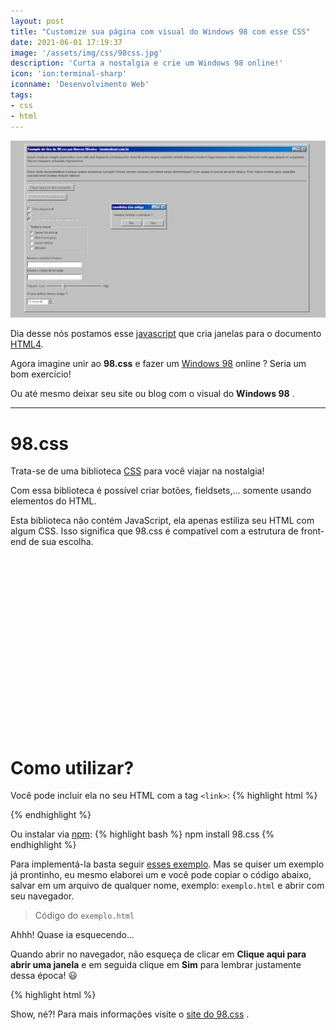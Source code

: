 ```yaml
---
layout: post
title: "Customize sua página com visual do Windows 98 com esse CSS"
date: 2021-06-01 17:19:37
image: '/assets/img/css/98css.jpg'
description: 'Curta a nostalgia e crie um Windows 98 online!'
icon: 'ion:terminal-sharp'
iconname: 'Desenvolvimento Web'
tags:
- css
- html
---
```


![Customize sua página com visual do Windows 98 com esse CSS](/assets/img/css/98css.jpg)

Dia desse nós postamos esse [javascript](https://terminalroot.com.br/2021/05/crie-janelas-para-html5-com-javascript.html) que cria janelas para o documento [HTML4](https://terminalroot.com.br/2020/01/desenvolvimento-web.html).

Agora imagine unir ao **98.css** e fazer um [Windows 98](https://terminalroot.com.br/2020/05/utilize-online-o-windows-93-o-sistema-que-a-microsoft-nao-lancou.html) online ? Seria um bom exercício!

Ou até mesmo deixar seu site ou blog com o visual do **Windows 98** .

---

# 98.css
Trata-se de uma biblioteca [CSS](https://terminalroot.com.br/css/) para você viajar na nostalgia!

Com essa biblioteca é possível criar botões, fieldsets,... somente usando elementos do HTML. 

Esta biblioteca não contém JavaScript, ela apenas estiliza seu HTML com algum CSS. Isso significa que 98.css é compatível com a estrutura de front-end de sua escolha.

<!-- QUADRADO -->
<script async src="//pagead2.googlesyndication.com/pagead/js/adsbygoogle.js"></script>
<ins class="adsbygoogle"
style="display:inline-block;width:336px;height:280px"
data-ad-client="ca-pub-2838251107855362"
data-ad-slot="5351066970"></ins>
<script>
(adsbygoogle = window.adsbygoogle || []).push({});
</script>

# Como utilizar?
Você pode incluir ela no seu HTML com a tag `<link>`:
{% highlight html %}
<link
  rel="stylesheet"
  href="https://unpkg.com/98.css"
>
{% endhighlight %}

Ou instalar via [npm](https://terminalroot.com.br/2019/11/como-instalar-nodejs-no-linux-e-primeiros-passos.html):
{% highlight bash %}
npm install 98.css
{% endhighlight %}

Para implementá-la basta seguir [esses exemplo](https://jdan.github.io/98.css/). Mas se quiser um exemplo já prontinho, eu mesmo elaborei um e você pode copiar o código abaixo, salvar em um arquivo de qualquer nome, exemplo: `exemplo.html` e abrir com seu navegador.

> Código do `exemplo.html`

Ahhh! Quase ia esquecendo...

Quando abrir no navegador, não esqueça de clicar em **Clique aqui para abrir uma janela** e em seguida clique em **Sim** para lembrar justamente dessa época! 😃 

{% highlight html %}
<!DOCTYPE html>
<html lang="en">
   <head>
      <meta charset="UTF-8">
      <title>Windows 98 por 98.css</title>
      <link rel="Shortcut Icon" type="image/x-icon" href="https://bit.ly/3fDbJ5A">
      <link rel="stylesheet" href="https://unpkg.com/98.css" >
      <script>
         function abreJanela(){
           document.getElementById("janela").style.display = "block";
         }
         
         function fechaJanela(){
           document.getElementById("janela").style.display = "none";
           document.getElementById("bsod").style.display = "none";
         }
         
         function bsod(){
           document.getElementById("bsod").style.display = "block";
         }
      </script>
      <style>
         #all {
         /*background: silver;*/
         box-shadow: inset -1px -1px #0a0a0a,inset 1px 1px #dfdfdf,inset -2px -2px grey,inset 2px 2px #fff;
         padding: 10px;
         width: 1024px;
         height: 600px;
         float: right;
         margin-right:800px;
         } 
         #bsod {
         background: url('TerminalRoot/terminalroottv.github.io/assets/img/windows/bsod.jpg');
         width: 400px;
         height: 222px;
         float: right;
         margin-right:20%;
         margin-top:-20%;
         display: none;
         }
         #janela {
         /*background: silver;*/
         box-shadow: inset -1px -1px #0a0a0a,inset 1px 1px #dfdfdf,inset -2px -2px grey,inset 2px 2px #fff;
         padding: 3px;
         width: 200px;
         float: right;
         margin-right:50%;
         display: none;
         }
      </style>
   </head>
   <body style="background-color: #c0c0c0;">
      <div id="all">
         <div class="title-bar">
            <div class="title-bar-text">
               Exemplo de Uso do 98.css por Marcos Oliveira - terminalroot.com.br
            </div>
            <div class="title-bar-controls" >
               <button aria-label="Minimize"></button>
               <button aria-label="Maximize"></button>
               <button aria-label="Close" onclick="fechaJanela()"></button>
            </div>
         </div>
         <p>Ipsum nostrum magni aspernatur cum odit sed Sapiente consequuntur deleniti animi neque expedita debitis Adipisci incidunt fuga tempora dolor adipisci Dolores nulla ipsa aliquid et voluptates Rerum magnam voluptate dignissimos.</p>
         <hr>
         <p>Dolor dicta necessitatibus cumque autem possimus corrupti! Omnis veniam maiores provident sequi doloremque? Cum saepe in soluta ad enim itaque. Eum natus mollitia optio expedita suscipit amet beatae Aliquid ratione!</p>
         <hr>
         <p><button onclick="abreJanela()">Clique aqui para abrir uma janela</button></p>
         <p><button disabled>Aqui você não pode clicar</button></p>
         <div id="janela">
            <div class="title-bar">
               <div class="title-bar-text">
                  Janelinha das antiga
               </div>
               <div class="title-bar-controls" >
                  <button aria-label="Minimize"></button>
                  <button aria-label="Maximize"></button>
                  <button aria-label="Close" onclick="fechaJanela()"></button>
               </div>
            </div>
            <div class="window-body">
               <p>Deseja instalar o window ?</p>
               <section class="field-row" style="justify-content: flex-end">
                  <button onclick="bsod()">Sim</button>
                  <button onclick="fechaJanela()">Não</button>
               </section>
            </div>
         </div>
         <br>
         <div class="field-row">
            <input checked type="checkbox" id="example2">
            <label for="example2">Estou disponível!</label>
         </div>
         <div class="field-row">
            <input disabled type="checkbox" id="example3">
            <label for="example3">Eu indisponível.</label>
         </div>
         <div class="field-row">
            <input checked disabled type="checkbox" id="example4">
            <label for="example4">Estou inativo, mas quem sabe talvez ...</label>
         </div>
         <br>
         <fieldset style="width: 200px;">
            <legend>Today's mood</legend>
            <div class="field-row">
               <input id="radio13" type="radio" name="fieldset-example2">
               <label for="radio13">Bjarne Stroustroup</label>
            </div>
            <div class="field-row">
               <input id="radio14" type="radio" name="fieldset-example2">
               <label for="radio14">Mark Kerninghan</label>
            </div>
            <div class="field-row">
               <input id="radio15" type="radio" name="fieldset-example2">
               <label for="radio15">Dennis Ritchie</label>
            </div>
            <div class="field-row">
               <input id="radio16" type="radio" name="fieldset-example2">
               <label for="radio16">Bill Gates</label>
            </div>
         </fieldset>
         <br>
         <div class="field-row-stacked" style="width: 200px">
            <label for="text18">Informe o serial do Windows</label>
            <input id="text18" type="text" />
         </div>
         <div class="field-row-stacked" style="width: 200px">
            <label for="text19">Informe o código de ativação</label>
            <input id="text19" type="text" />
         </div>
         <br>
         <div class="field-row" style="width: 300px">
            <label for="range22">Volume:</label>
            <label for="range23">Low</label>
            <input id="range23" type="range" min="1" max="11" value="5" />
            <label for="range24">High</label>
         </div>
         <p>O que achou desse artigo ?</p>
         <select>
            <option>5 - Incrível!</option>
         </select>
         <br>
         <div id="bsod"></div>
      </div>
   </body>
</html>
{% endhighlight %}

<!-- RETANGULO LARGO 2 -->
<script async src="//pagead2.googlesyndication.com/pagead/js/adsbygoogle.js"></script>
<ins class="adsbygoogle"
style="display:block; text-align:center;"
data-ad-layout="in-article"
data-ad-format="fluid"
data-ad-client="ca-pub-2838251107855362"
data-ad-slot="8549252987"></ins>
<script>
(adsbygoogle = window.adsbygoogle || []).push({});
</script>

Show, né?! Para mais informações visite o [site do 98.css](https://jdan.github.io/98.css/) .



